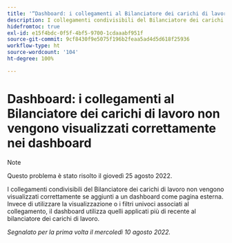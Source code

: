 ```yaml
---
title: '“Dashboard: i collegamenti al Bilanciatore dei carichi di lavoro non vengono visualizzati correttamente nei dashboard”'
description: I collegamenti condivisibili del Bilanciatore dei carichi di lavoro non vengono visualizzati correttamente se aggiunti a un dashboard come pagina esterna. Invece di utilizzare la visualizzazione o i filtri univoci associati al collegamento, il dashboard utilizza quelli applicati più di recente al bilanciatore dei carichi di lavoro.
hidefromtoc: true
exl-id: e15f4bdc-0f5f-4bf5-9700-1cdaaabf951f
source-git-commit: 9cf8430f9e5075f196b2feaa5ad4d5d618f25936
workflow-type: ht
source-wordcount: '104'
ht-degree: 100%

---
```


# Dashboard: i collegamenti al Bilanciatore dei carichi di lavoro non vengono visualizzati correttamente nei dashboard

>[!NOTE]
>
>Questo problema è stato risolto il giovedì 25 agosto 2022.

I collegamenti condivisibili del Bilanciatore dei carichi di lavoro non vengono visualizzati correttamente se aggiunti a un dashboard come pagina esterna. Invece di utilizzare la visualizzazione o i filtri univoci associati al collegamento, il dashboard utilizza quelli applicati più di recente al bilanciatore dei carichi di lavoro.

_Segnalato per la prima volta il mercoledì 10 agosto 2022._
